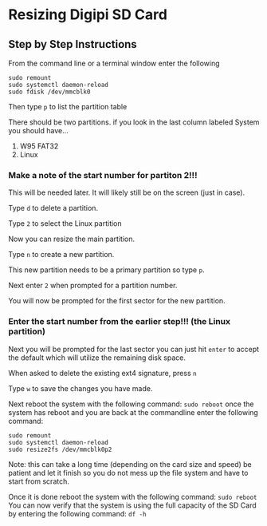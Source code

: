 # Resizing Digipi SD Card
## Step by Step Instructions
From the command line or a terminal window enter the following

```
sudo remount
sudo systemctl daemon-reload
sudo fdisk /dev/mmcblk0
```

Then type `p` to list the partition table

There should be two partitions. if you look in the last column labeled System you should have...

1) W95 FAT32
2) Linux

### Make a note of the start number for partiton 2!!!
This will be needed later. It will likely still be on the screen (just in case).

Type `d` to delete a partition.

Type `2` to select the Linux partition

Now you can resize the main partition. 

Type `n` to create a new partition.

This new partition needs to be a primary partition so type `p`.

Next enter `2` when prompted for a partition number.

You will now be prompted for the first sector for the new partition.
### Enter the start number from the earlier step!!! (the Linux partition)
Next you will be prompted for the last sector you can just hit `enter` to accept the default which will utilize the remaining disk space.

When asked to delete the existing ext4 signature, press `n`

Type `w` to save the changes you have made.

Next reboot the system with the following command:
`sudo reboot`
once the system has reboot and you are back at the commandline enter the following command:
```
sudo remount
sudo systemctl daemon-reload
sudo resize2fs /dev/mmcblk0p2
```
Note: this can take a long time (depending on the card size and speed) be patient and let it finish so you do not mess up the file system and have to start from scratch.

Once it is done reboot the system with the following command:
```sudo reboot```
You can now verify that the system is using the full capacity of the SD Card by entering the following command:
```df -h```

